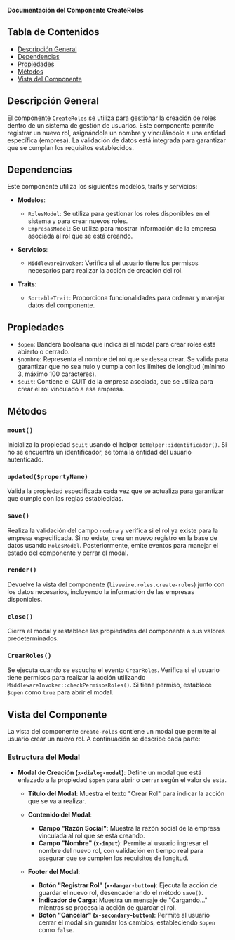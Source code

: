 **Documentación del Componente CreateRoles**

## Tabla de Contenidos
- [Descripción General](#descripción-general)
- [Dependencias](#dependencias)
- [Propiedades](#propiedades)
- [Métodos](#métodos)
- [Vista del Componente](#vista-del-componente)

## Descripción General
El componente `CreateRoles` se utiliza para gestionar la creación de roles dentro de un sistema de gestión de usuarios. Este componente permite registrar un nuevo rol, asignándole un nombre y vinculándolo a una entidad específica (empresa). La validación de datos está integrada para garantizar que se cumplan los requisitos establecidos.

## Dependencias
Este componente utiliza los siguientes modelos, traits y servicios:

- **Modelos**:
  - `RolesModel`: Se utiliza para gestionar los roles disponibles en el sistema y para crear nuevos roles.
  - `EmpresasModel`: Se utiliza para mostrar información de la empresa asociada al rol que se está creando.

- **Servicios**:
  - `MiddlewareInvoker`: Verifica si el usuario tiene los permisos necesarios para realizar la acción de creación del rol.

- **Traits**:
  - `SortableTrait`: Proporciona funcionalidades para ordenar y manejar datos del componente.

## Propiedades
- `$open`: Bandera booleana que indica si el modal para crear roles está abierto o cerrado.
- `$nombre`: Representa el nombre del rol que se desea crear. Se valida para garantizar que no sea nulo y cumpla con los límites de longitud (mínimo 3, máximo 100 caracteres).
- `$cuit`: Contiene el CUIT de la empresa asociada, que se utiliza para crear el rol vinculado a esa empresa.

## Métodos

### `mount()`
Inicializa la propiedad `$cuit` usando el helper `IdHelper::identificador()`. Si no se encuentra un identificador, se toma la entidad del usuario autenticado.

### `updated($propertyName)`
Valida la propiedad especificada cada vez que se actualiza para garantizar que cumple con las reglas establecidas.

### `save()`
Realiza la validación del campo `nombre` y verifica si el rol ya existe para la empresa especificada. Si no existe, crea un nuevo registro en la base de datos usando `RolesModel`. Posteriormente, emite eventos para manejar el estado del componente y cerrar el modal.

### `render()`
Devuelve la vista del componente (`livewire.roles.create-roles`) junto con los datos necesarios, incluyendo la información de las empresas disponibles.

### `close()`
Cierra el modal y restablece las propiedades del componente a sus valores predeterminados.

### `CrearRoles()`
Se ejecuta cuando se escucha el evento `CrearRoles`. Verifica si el usuario tiene permisos para realizar la acción utilizando `MiddlewareInvoker::checkPermisosRoles()`. Si tiene permiso, establece `$open` como `true` para abrir el modal.

## Vista del Componente
La vista del componente `create-roles` contiene un modal que permite al usuario crear un nuevo rol. A continuación se describe cada parte:

### Estructura del Modal
- **Modal de Creación (`x-dialog-modal`)**: Define un modal que está enlazado a la propiedad `$open` para abrir o cerrar según el valor de esta.
  
  - **Título del Modal**: Muestra el texto "Crear Rol" para indicar la acción que se va a realizar.
  
  - **Contenido del Modal**:
    - **Campo "Razón Social"**: Muestra la razón social de la empresa vinculada al rol que se está creando.
    - **Campo "Nombre" (`x-input`)**: Permite al usuario ingresar el nombre del nuevo rol, con validación en tiempo real para asegurar que se cumplen los requisitos de longitud.
  
  - **Footer del Modal**:
    - **Botón "Registrar Rol" (`x-danger-button`)**: Ejecuta la acción de guardar el nuevo rol, desencadenando el método `save()`.
    - **Indicador de Carga**: Muestra un mensaje de "Cargando..." mientras se procesa la acción de guardar el rol.
    - **Botón "Cancelar" (`x-secondary-button`)**: Permite al usuario cerrar el modal sin guardar los cambios, estableciendo `$open` como `false`.

